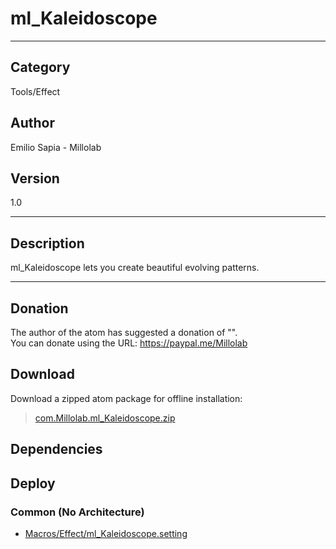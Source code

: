 # ml_Kaleidoscope
___

## Category
Tools/Effect

## Author
Emilio Sapia - Millolab

## Version
1.0

___

## Description
<p>ml_Kaleidoscope lets you create beautiful evolving patterns.</p>

___

## Donation
The author of the atom has suggested a donation of "".  
You can donate using the URL: <a href="https://paypal.me/Millolab">https://paypal.me/Millolab</a>

## Download

Download a zipped atom package for offline installation:
> [com.Millolab.ml_Kaleidoscope.zip](https://gitlab.com/WeSuckLess/Reactor/-/archive/master/Reactor-master.zip?path=Atoms/com.Millolab.ml_Kaleidoscope)  

## Dependencies

## Deploy

### Common (No Architecture)

<ul>
<li><a href="https://gitlab.com/WeSuckLess/Reactor/-/blob/master/Atoms/com.Millolab.ml_Kaleidoscope/Macros/Effect/ml_Kaleidoscope.setting?ref_type=heads">Macros/Effect/ml_Kaleidoscope.setting</a></li>
</ul>

